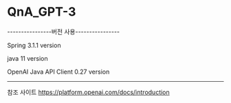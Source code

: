 # QnA_GPT-3

----------------버전 사용----------------

Spring 3.1.1 version

java 11 version

OpenAI Java API Client 0.27 version

----------------------------------------

참조 사이트
https://platform.openai.com/docs/introduction
